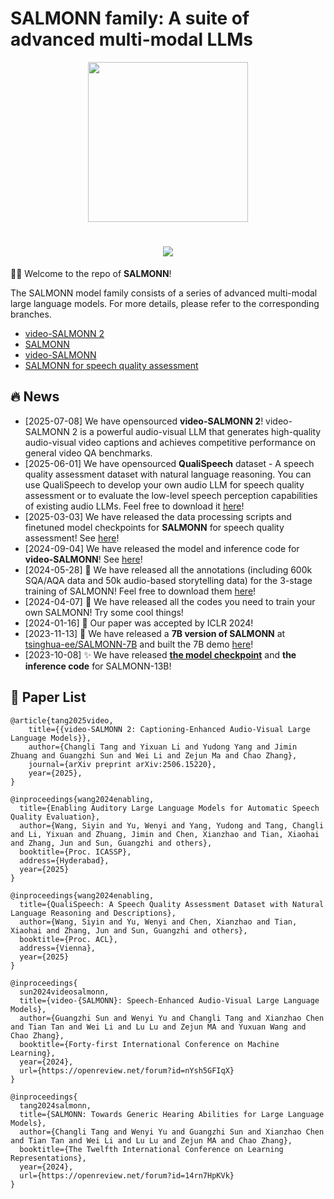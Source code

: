 # SALMONN family: A suite of advanced multi-modal LLMs

<div align=center><img src="resource/salmon.png" height="256px" width="256px"/></div>

<h1 align="center">
  <a href="https://git.io/typing-svg">
    <img src="https://readme-typing-svg.herokuapp.com/?lines=Hello,+There!+👋;Welcome+to+SALMONN+family!;&center=true&size=20">
  </a>
</h1>

🚀🚀 Welcome to the repo of **SALMONN**!

The SALMONN model family consists of a series of advanced multi-modal large language models. For more details, please refer to the corresponding branches.

- [video-SALMONN 2](https://github.com/bytedance/video-SALMONN-2)
- [SALMONN](https://github.com/bytedance/SALMONN/tree/salmonn)
- [video-SALMONN](https://github.com/bytedance/SALMONN/tree/videosalmonn)
- [SALMONN for speech quality assessment](https://github.com/bytedance/SALMONN/tree/speech_quality_assessment)

## 🔥 News
- [2025-07-08] We have opensourced **video-SALMONN 2**! video-SALMONN 2 is a powerful audio-visual LLM that generates high-quality audio-visual video captions and achieves competitive performance on general video QA benchmarks.
- [2025-06-01] We have opensourced **QualiSpeech** dataset - A speech quality assessment dataset with natural language reasoning. You can use QualiSpeech to develop your own audio LLM for speech quality assessment or to evaluate the low-level speech perception capabilities of existing audio LLMs. Feel free to download it [here](https://huggingface.co/datasets/tsinghua-ee/QualiSpeech)!
- [2025-03-03] We have released the data processing scripts and finetuned model checkpoints for **SALMONN** for speech quality assessment! See [here](https://github.com/bytedance/SALMONN/tree/speech_quality_assessment)!
- [2024-09-04] We have released the model and inference code for **video-SALMONN**! See [here](https://github.com/bytedance/SALMONN/tree/videosalmonn)!
- [2024-05-28] 🧳 We have released all the annotations (including 600k SQA/AQA data and 50k audio-based storytelling data) for the 3-stage training of SALMONN! Feel free to download them [here](https://drive.google.com/file/d/15cQO--rtMM9JD22y-A5oXXvT3DujgE2e/view?usp=sharing)!
- [2024-04-07] 🤖 We have released all the codes you need to train your own SALMONN! Try some cool things!
- [2024-01-16] 💖 Our paper was accepted by ICLR 2024!
- [2023-11-13] 🎁 We have released a **7B version of SALMONN** at [tsinghua-ee/SALMONN-7B](https://huggingface.co/tsinghua-ee/SALMONN-7B) and built the 7B demo [here](https://huggingface.co/spaces/tsinghua-ee/SALMONN-7B-gradio)!
- [2023-10-08] ✨ We have released [**the model checkpoint**](https://huggingface.co/tsinghua-ee/SALMONN) and **the inference code** for SALMONN-13B!

## 📖 Paper List
```
@article{tang2025video,
    title={{video-SALMONN 2: Captioning-Enhanced Audio-Visual Large Language Models}}, 
    author={Changli Tang and Yixuan Li and Yudong Yang and Jimin Zhuang and Guangzhi Sun and Wei Li and Zejun Ma and Chao Zhang},
    journal={arXiv preprint arXiv:2506.15220},
    year={2025},
}

@inproceedings{wang2024enabling,
  title={Enabling Auditory Large Language Models for Automatic Speech Quality Evaluation},
  author={Wang, Siyin and Yu, Wenyi and Yang, Yudong and Tang, Changli and Li, Yixuan and Zhuang, Jimin and Chen, Xianzhao and Tian, Xiaohai and Zhang, Jun and Sun, Guangzhi and others},
  booktitle={Proc. ICASSP},
  address={Hyderabad},
  year={2025}
}

@inproceedings{wang2024enabling,
  title={QualiSpeech: A Speech Quality Assessment Dataset with Natural Language Reasoning and Descriptions},
  author={Wang, Siyin and Yu, Wenyi and Chen, Xianzhao and Tian, Xiaohai and Zhang, Jun and Sun, Guangzhi and others},
  booktitle={Proc. ACL},
  address={Vienna},
  year={2025}
}

@inproceedings{
  sun2024videosalmonn,
  title={video-{SALMONN}: Speech-Enhanced Audio-Visual Large Language Models},
  author={Guangzhi Sun and Wenyi Yu and Changli Tang and Xianzhao Chen and Tian Tan and Wei Li and Lu Lu and Zejun MA and Yuxuan Wang and Chao Zhang},
  booktitle={Forty-first International Conference on Machine Learning},
  year={2024},
  url={https://openreview.net/forum?id=nYsh5GFIqX}
}

@inproceedings{
  tang2024salmonn,
  title={SALMONN: Towards Generic Hearing Abilities for Large Language Models},
  author={Changli Tang and Wenyi Yu and Guangzhi Sun and Xianzhao Chen and Tian Tan and Wei Li and Lu Lu and Zejun MA and Chao Zhang},
  booktitle={The Twelfth International Conference on Learning Representations},
  year={2024},
  url={https://openreview.net/forum?id=14rn7HpKVk}
}
```
